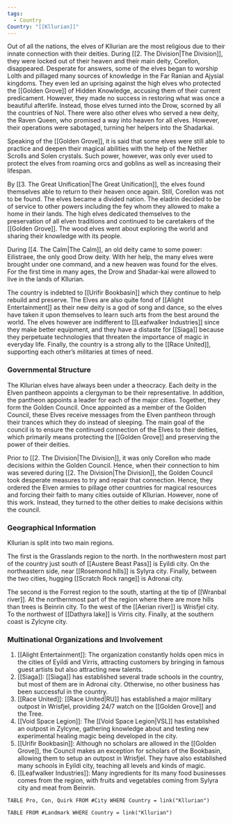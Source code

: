 ```yaml
---
tags:
  - Country
Country: "[[Kllurian]]"
---
```

Out of all the nations, the elves of Kllurian are the most religious due to their innate connection with their deities. During [[2. The Division|The Division]], they were locked out of their heaven and their main deity, Corellon, disappeared. Desperate for answers, some of the elves began to worship Lolth and pillaged many sources of knowledge in the Far Ranian and Ajysial kingdoms. They even led an uprising against the high elves who protected the [[Golden Grove]] of Hidden Knowledge, accusing them of their current predicament. However, they made no success in restoring what was once a beautiful afterlife. Instead, those elves turned into the Drow, scorned by all the countries of Nol. There were also other elves who served a new deity, the Raven Queen, who promised a way into heaven for all elves. However, their operations were sabotaged, turning her helpers into the Shadarkai. 

Speaking of the [[Golden Grove]], it is said that some elves were still able to practice and deepen their magical abilities with the help of the Nether Scrolls and Solen crystals. Such power, however, was only ever used to protect the elves from roaming orcs and goblins as well as increasing their lifespan.

By [[3. The Great Unification|The Great Unification]], the elves found themselves able to return to their heaven once again. Still, Corellon was not to be found. The elves became a divided nation. The eladrin decided to be of service to other powers including the fey whom they allowed to make a home in their lands. The high elves dedicated themselves to the preservation of all elven traditions and continued to be caretakers of the [[Golden Grove]]. The wood elves went about exploring the world and sharing their knowledge with its people. 

During [[4. The Calm|The Calm]], an old deity came to some power: Eilistraee, the only good Drow deity. With her help, the many elves were brought under one command, and a new heaven was found for the elves. For the first time in many ages, the Drow and Shadar-kai were allowed to live in the lands of Kllurian.

The country is indebted to [[Urifir Bookbasin]] which they continue to help rebuild and preserve. The Elves are also quite fond of [[Alight Entertainment]] as their new deity is a god of song and dance, so the elves have taken it upon themselves to learn such arts from the best around the world. The elves however are indifferent to [[Leafwalker Industries]] since they make better equipment, and they have a distaste for [[Siaga]] because they perpetuate technologies that threaten the importance of magic in everyday life. Finally, the country is a strong ally to the [[Race United]], supporting each other’s militaries at times of need.

### Governmental Structure

The Kllurian elves have always been under a theocracy. Each deity in the Elven pantheon appoints a clergyman to be their representative. In addition, the pantheon appoints a leader for each of the major cities. Together, they form the Golden Council. Once appointed as a member of the Golden Council, these Elves receive messages from the Elven pantheon through their trances which they do instead of sleeping. The main goal of the council is to ensure the continued connection of the Elves to their deities, which primarily means protecting the [[Golden Grove]] and preserving the power of their deities. 

Prior to [[2. The Division|The Division]], it was only Corellon who made decisions within the Golden Council. Hence, when their connection to him was severed during [[2. The Division|The Division]], the Golden Council took desperate measures to try and repair that connection. Hence, they ordered the Elven armies to pillage other countries for magical resources and forcing their faith to many cities outside of Kllurian. However, none of this work. Instead, they turned to the other deities to make decisions within the council. 

### Geographical Information

Kllurian is split into two main regions. 

The first is the Grasslands region to the north. In the northwestern most part of the country just south of [[Austere Beast Pass]] is Eyildi city. On the northeastern side, near [[Rosemond hills]] is Sylyra city. Finally, between the two cities, hugging [[Scratch Rock range]] is Adronai city. 

The second is the Forrest region to the south, starting at the tip of [[Wranbal river]]. At the northernmost part of the region where there are more hills than trees is Beinrin city. To the west of the [[Aerian river]] is Wrisfjel city. To the northwest of [[Dathyra lake]] is Virris city. Finally, at the southern coast is Zylcyne city. 

### Multinational Organizations and Involvement

1. [[Alight Entertainment]]: The organization constantly holds open mics in the cities of Eyildi and Virris, attracting customers by bringing in famous guest artists but also attracting new talents. 
2. [[Siaga]]: [[Siaga]] has established several trade schools in the country, but most of them are in Adronai city. Otherwise, no other business has been successful in the country. 
3. [[Race United]]: [[Race United|RU]] has established a major military outpost in Wrisfjel, providing 24/7 watch on the [[Golden Grove]] and the Tree.
4. [[Void Space Legion]]: The [[Void Space Legion|VSL]] has established an outpost in Zylcyne, gathering knowledge about and testing new experimental healing magic being developed in the city. 
5. [[Urifir Bookbasin]]: Although no scholars are allowed in the [[Golden Grove]], the Council makes an exception for scholars of the Bookbasin, allowing them to setup an outpost in Wrisfjel. They have also established many schools in Eyildi city, teaching all levels and kinds of magic. 
6. [[Leafwalker Industries]]: Many ingredients for its many food businesses comes from the region, with fruits and vegetables coming from Sylyra city and meat from Beinrin.

```dataview
TABLE Pro, Con, Quirk FROM #City WHERE Country = link("Kllurian")

```
```dataview
TABLE FROM #Landmark WHERE Country = link("Kllurian")

```

